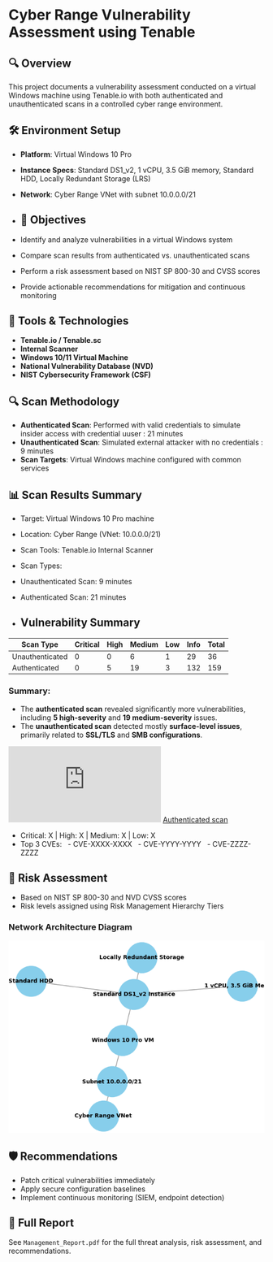 
# Cyber Range Vulnerability Assessment using Tenable

## 🔍 Overview
This project documents a vulnerability assessment conducted on a virtual Windows machine using Tenable.io with both authenticated and unauthenticated scans in a controlled cyber range environment.

## 🛠️ Environment Setup
- **Platform**: Virtual Windows 10 Pro
- **Instance Specs**: Standard DS1_v2, 1 vCPU, 3.5 GiB memory, Standard HDD, Locally Redundant Storage (LRS)
- **Network**: Cyber Range VNet with subnet 10.0.0.0/21

- ## 🎯 Objectives
- Identify and analyze vulnerabilities in a virtual Windows system
- Compare scan results from authenticated vs. unauthenticated scans
- Perform a risk assessment based on NIST SP 800-30 and CVSS scores
- Provide actionable recommendations for mitigation and continuous monitoring

## 🧰 Tools & Technologies
- **Tenable.io / Tenable.sc**
- **Internal Scanner**
- **Windows 10/11 Virtual Machine**
- **National Vulnerability Database (NVD)**
- **NIST Cybersecurity Framework (CSF)**


## 🔍 Scan Methodology
- **Authenticated Scan**: Performed with valid credentials to simulate insider access with credential uuser : 21 minutes 
- **Unauthenticated Scan**: Simulated external attacker with no credentials : 9  minutes
- **Scan Targets**: Virtual Windows machine configured with common services



## 📊 Scan Results Summary
- Target: Virtual Windows 10 Pro machine
- Location: Cyber Range (VNet: 10.0.0.0/21)
- Scan Tools: Tenable.io Internal Scanner
- Scan Types:
-   Unauthenticated Scan: 9 minutes
-   Authenticated Scan: 21 minutes

-   ## Vulnerability Summary

| **Scan Type**       | **Critical** | **High** | **Medium** | **Low** | **Info** | **Total** |
|---------------------|--------------|----------|------------|---------|----------|-----------|
| Unauthenticated     | 0            | 0        | 6          | 1       | 29       | 36        |
| Authenticated       | 0            | 5        | 19         | 3       | 132      | 159       |

### Summary:
- The **authenticated scan** revealed significantly more vulnerabilities, including **5 high-severity** and **19 medium-severity** issues.
- The **unauthenticated scan** detected mostly **surface-level issues**, primarily related to **SSL/TLS** and **SMB configurations**.

![unauthenticated scan](https://github.com/SruthinagaK/authenticated-vs-unauthenticated-tennable-windowsscan/blob/main/windows-10-Scan_auhtenticated.pdf) [Authenticated scan](https://github.com/SruthinagaK/authenticated-vs-unauthenticated-tennable-windowsscan/blob/main/windows-10-Scan_auhtenticated.pdf)


- Critical: X | High: X | Medium: X | Low: X
- Top 3 CVEs:
  - CVE-XXXX-XXXX
  - CVE-YYYY-YYYY
  - CVE-ZZZZ-ZZZZ

## 🧠 Risk Assessment
- Based on NIST SP 800-30 and NVD CVSS scores
- Risk levels assigned using Risk Management Hierarchy Tiers
### Network Architecture Diagram
![Network Architecture Diagram](network_architecture_diagram.png)  



## 🛡️ Recommendations
- Patch critical vulnerabilities immediately
- Apply secure configuration baselines
- Implement continuous monitoring (SIEM, endpoint detection)

## 📄 Full Report
See `Management_Report.pdf` for the full threat analysis, risk assessment, and recommendations.
